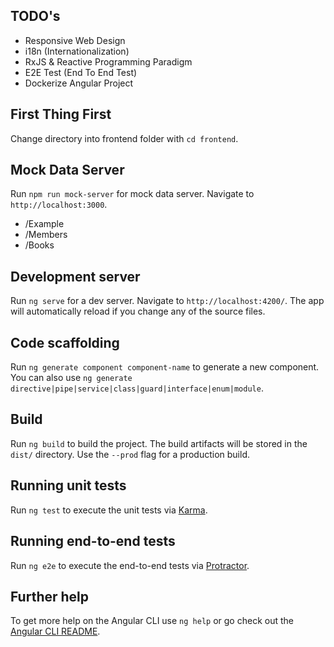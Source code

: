 ## TODO's
* Responsive Web Design
* i18n (Internationalization)
* RxJS & Reactive Programming Paradigm
* E2E Test (End To End Test)
* Dockerize Angular Project

## First Thing First
Change directory into frontend folder with `cd frontend`.

## Mock Data Server
Run `npm run mock-server` for mock data server. Navigate to `http://localhost:3000`.
* /Example
* /Members
* /Books

## Development server

Run `ng serve` for a dev server. Navigate to `http://localhost:4200/`. The app will automatically reload if you change any of the source files.

## Code scaffolding

Run `ng generate component component-name` to generate a new component. You can also use `ng generate directive|pipe|service|class|guard|interface|enum|module`.

## Build

Run `ng build` to build the project. The build artifacts will be stored in the `dist/` directory. Use the `--prod` flag for a production build.

## Running unit tests

Run `ng test` to execute the unit tests via [Karma](https://karma-runner.github.io).

## Running end-to-end tests

Run `ng e2e` to execute the end-to-end tests via [Protractor](http://www.protractortest.org/).

## Further help

To get more help on the Angular CLI use `ng help` or go check out the [Angular CLI README](https://github.com/angular/angular-cli/blob/master/README.md).
